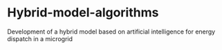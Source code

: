 # Hybrid-model-algorithms
Development of a hybrid model based on artificial intelligence for energy dispatch in a microgrid
